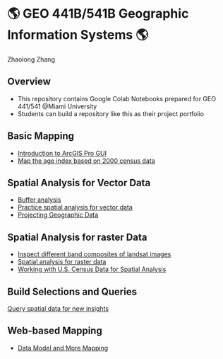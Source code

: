 # :earth_americas: GEO 441B/541B Geographic Information Systems :earth_americas:

Zhaolong Zhang

## Overview
- This repository contains Google Colab Notebooks prepared for GEO 441/541 @Miami University
- Students can build a repository like this as their project portfolio

## Basic Mapping

- [Introduction to ArcGIS Pro GUI](https://github.com/Yibandege/gis-project-portfolio-geo441-541b/blob/main/basic-mapping/first-arcgis-mapping.ipynb)
- [Map the age index based on 2000 census data](https://github.com/Yibandege/gis-project-portfolio-geo441-541b/blob/main/Build%20Selections%20and%20Queries/%E2%80%9Cweek_05_assignment_template_ipynb%E2%80%9D%E7%9A%84%E5%89%AF%E6%9C%AC.ipynb)

## Spatial Analysis for Vector Data

- [Buffer analysis](https://github.com/Yibandege/gis-project-portfolio-geo441-541b/blob/main/%E2%80%9CGEO441b_in_class_exercise_lat_lon_calc_ipynb%E2%80%9D%E7%9A%84%E5%89%AF%E6%9C%AC.ipynb)
- [Practice spatial analysis for vector data](https://github.com/Yibandege/gis-project-portfolio-geo441-541b/blob/main/spatial-analysis-vector-data/mapping-cholera-outbreaks-pumps-london.ipynb%E2%80%9D%E7%9A%84%E5%89%AF%E6%9C%AC.ipynb)
- [Projecting Geographic Data](https://github.com/Yibandege/gis-project-portfolio-geo441-541b/blob/main/%E2%80%9Cweek_03_assignment_template_ipynb%E2%80%9D%E7%9A%84%E5%89%AF%E6%9C%AC.ipynb)
  

## Spatial Analysis for raster Data

- [Inspect different band composites of landsat images](https://github.com/Yibandege/gis-project-portfolio-geo441-541b/blob/main/spatial-analysis-vector-data/mapping-cholera-outbreaks-pumps-london.ipynb%E2%80%9D%E7%9A%84%E5%89%AF%E6%9C%AC.ipynb)
- [Spatial analysis for raster data](https://github.com/Yibandege/gis-project-portfolio-geo441-541b/blob/main/%E2%80%9Cweek_09_assignment_template_ipynb%E2%80%9D%E7%9A%84%E5%89%AF%E6%9C%AC.ipynb)
- [Working with U.S. Census Data for Spatial Analysis](https://github.com/Yibandege/gis-project-portfolio-geo441-541b/blob/main/Copy_of_week_12_assignment_template.ipynb)
## Build Selections and Queries

[Query spatial data for new insights](https://github.com/Yibandege/gis-project-portfolio-geo441-541b/blob/main/Build%20Selections%20and%20Queries/%E2%80%9Cweek_05_assignment_template_ipynb%E2%80%9D%E7%9A%84%E5%89%AF%E6%9C%AC.ipynb)



## Web-based Mapping
- [Data Model and More Mapping](https://github.com/Yibandege/gis-project-portfolio-geo441-541b/blob/main/Web-based%20Mapping/%E2%80%9Cweek_02_assignment_template_ipynb%E2%80%9D%E7%9A%84%E5%89%AF%E6%9C%AC.ipynb)
